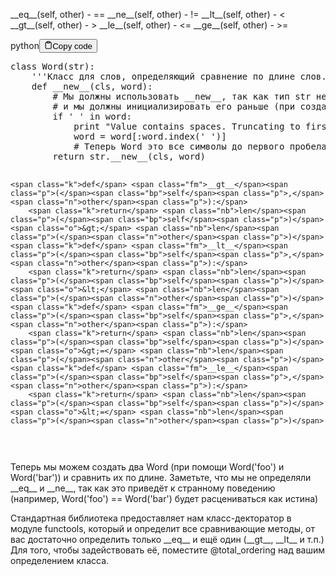 <p>&#95;&#95;eq&#95;&#95;(self, other) - ==
&#95;&#95;ne&#95;&#95;(self, other) - !=
&#95;&#95;lt&#95;&#95;(self, other) - &lt;
&#95;&#95;gt&#95;&#95;(self, other) - &gt;
&#95;&#95;le&#95;&#95;(self, other) - &lt;=
&#95;&#95;ge&#95;&#95;(self, other) - &gt;=</p>
<div class="code-element"><div class="lang-line"><text>python</text><button class="copy-button" id="code442b" onclick="copyCode(code442, code442b)"><svg stroke="currentColor" fill="none" stroke-width="2" viewBox="0 0 24 24" stroke-linecap="round" stroke-linejoin="round" class="h-4 w-4" height="1em" width="1em" xmlns="http://www.w3.org/2000/svg"><path d="M16 4h2a2 2 0 0 1 2 2v14a2 2 0 0 1-2 2H6a2 2 0 0 1-2-2V6a2 2 0 0 1 2-2h2"></path><rect x="8" y="2" width="8" height="4" rx="1" ry="1"></rect></svg><text>Copy code</text></button></div><div class="code" id="code442"><div class="highlight"><pre><span></span><span class="k">class</span> <span class="nc">Word</span><span class="p">(</span><span class="nb">str</span><span class="p">):</span>
<span class="w">    </span><span class="sd">&#39;&#39;&#39;Класс для слов, определяющий сравнение по длине слов.&#39;&#39;&#39;</span>
    <span class="k">def</span> <span class="fm">__new__</span><span class="p">(</span><span class="bp">cls</span><span class="p">,</span> <span class="n">word</span><span class="p">):</span>
        <span class="c1"># Мы должны использовать __new__, так как тип str неизменяемый</span>
        <span class="c1"># и мы должны инициализировать его раньше (при создании)</span>
        <span class="k">if</span> <span class="s1">&#39; &#39;</span> <span class="ow">in</span> <span class="n">word</span><span class="p">:</span>
            <span class="nb">print</span> <span class="s2">&quot;Value contains spaces. Truncating to first space.&quot;</span>
            <span class="n">word</span> <span class="o">=</span> <span class="n">word</span><span class="p">[:</span><span class="n">word</span><span class="o">.</span><span class="n">index</span><span class="p">(</span><span class="s1">&#39; &#39;</span><span class="p">)]</span> 
            <span class="c1"># Теперь Word это все символы до первого пробела</span>
        <span class="k">return</span> <span class="nb">str</span><span class="o">.</span><span class="fm">__new__</span><span class="p">(</span><span class="bp">cls</span><span class="p">,</span> <span class="n">word</span><span class="p">)</span>

    <span class="k">def</span> <span class="fm">__gt__</span><span class="p">(</span><span class="bp">self</span><span class="p">,</span> <span class="n">other</span><span class="p">):</span>
        <span class="k">return</span> <span class="nb">len</span><span class="p">(</span><span class="bp">self</span><span class="p">)</span> <span class="o">&gt;</span> <span class="nb">len</span><span class="p">(</span><span class="n">other</span><span class="p">)</span>
    <span class="k">def</span> <span class="fm">__lt__</span><span class="p">(</span><span class="bp">self</span><span class="p">,</span> <span class="n">other</span><span class="p">):</span>
        <span class="k">return</span> <span class="nb">len</span><span class="p">(</span><span class="bp">self</span><span class="p">)</span> <span class="o">&lt;</span> <span class="nb">len</span><span class="p">(</span><span class="n">other</span><span class="p">)</span>
    <span class="k">def</span> <span class="fm">__ge__</span><span class="p">(</span><span class="bp">self</span><span class="p">,</span> <span class="n">other</span><span class="p">):</span>
        <span class="k">return</span> <span class="nb">len</span><span class="p">(</span><span class="bp">self</span><span class="p">)</span> <span class="o">&gt;=</span> <span class="nb">len</span><span class="p">(</span><span class="n">other</span><span class="p">)</span>
    <span class="k">def</span> <span class="fm">__le__</span><span class="p">(</span><span class="bp">self</span><span class="p">,</span> <span class="n">other</span><span class="p">):</span>
        <span class="k">return</span> <span class="nb">len</span><span class="p">(</span><span class="bp">self</span><span class="p">)</span> <span class="o">&lt;=</span> <span class="nb">len</span><span class="p">(</span><span class="n">other</span><span class="p">)</span>
</pre></div></div></div>

<p>Теперь мы можем создать два Word (при помощи Word('foo') и Word('bar')) и сравнить их по длине. 
Заметьте, что мы не определяли &#95;&#95;eq&#95;&#95; и &#95;&#95;ne&#95;&#95;, так как это приведёт к странному поведению 
(например, Word('foo') == Word('bar') будет расцениваться как истина)</p>
<p>Стандартная библиотека предоставляет нам класс-декторатор в модуле functools, 
который и определит все сравнивающие методы, от вас достаточно 
определить только &#95;&#95;eq&#95;&#95; и ещё один (&#95;&#95;gt&#95;&#95;, &#95;&#95;lt&#95;&#95; и т.п.) 
Для того, чтобы задействовать её, поместите @total_ordering над вашим определением класса.</p>